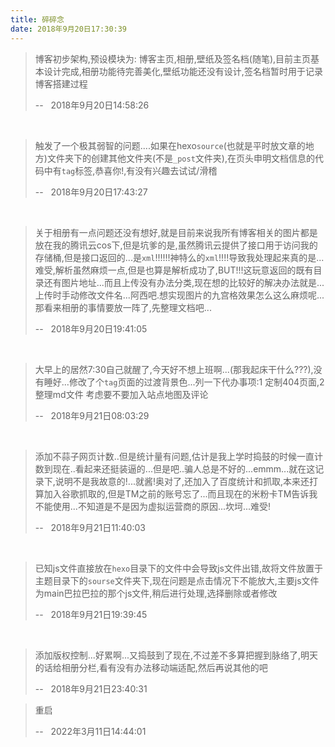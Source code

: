 ```yaml
---
title: 碎碎念
date: 2018年9月20日17:30:39
---
```


> 博客初步架构,预设模块为: 博客主页,相册,壁纸及签名档(随笔),目前主页基本设计完成,相册功能待完善美化,壁纸功能还没有设计,签名档暂时用于记录博客搭建过程 
> <p id="time">-- &nbsp; 2018年9月20日14:58:26</p>

<br/>

> 触发了一个极其弱智的问题....如果在hexo`source`(也就是平时放文章的地方)文件夹下的创建其他文件夹(不是`_post`文件夹),在页头申明文档信息的代码中有`tag`标签,恭喜你!,有没有兴趣去试试/滑稽
>  <p id="time">-- &nbsp; 2018年9月20日17:43:27</p>

<br/>

> 关于相册有一点问题还没有想好,就是目前来说我所有博客相关的图片都是放在我的腾讯云cos下,但是坑爹的是,虽然腾讯云提供了接口用于访问我的存储桶,但是接口返回的...是`xml`!!!!!!神特么的`xml`!!!!导致我处理起来真的是...难受,解析虽然麻烦一点,但是也算是解析成功了,BUT!!!这玩意返回的既有目录还有图片地址...而且上传没有办法分类,现在想的比较好的解决办法就是...上传时手动修改文件名...阿西吧.想实现图片的九宫格效果怎么这么麻烦呢...那看来相册的事情要放一阵了,先整理文档吧...
>  <p id="time">-- &nbsp; 2018年9月20日19:41:05</p>

<br/>

> 大早上的居然7:30自己就醒了,今天好不想上班啊...(那我起床干什么???),没有睡好...修改了个`tag`页面的过渡背景色...列一下代办事项:1 定制404页面,2 整理md文件 考虑要不要加入站点地图及评论
>  <p id="time">-- &nbsp; 2018年9月21日08:03:29</p>

<br/>

> 添加不蒜子网页计数..但是统计量有问题,估计是我上学时捣鼓的时候一直计数到现在..看起来还挺装逼的...但是吧..骗人总是不好的...emmm...就在这记录下,说明不是我故意的!...就酱!奥对了,还加入了百度统计和抓取,本来还打算加入谷歌抓取的,但是TM之前的账号忘了...而且现在的米粉卡TM告诉我不能使用...不知道是不是因为虚拟运营商的原因...坎坷...难受!
>  <p id="time">-- &nbsp; 2018年9月21日11:40:03</p>

<br/>

> 已知js文件直接放在`hexo`目录下的文件中会导致js文件出错,故将文件放置于主题目录下的`sourse`文件夹下,现在问题是点击情况下不能放大,主要js文件为main巴拉巴拉的那个js文件,稍后进行处理,选择删除或者修改
>  <p id="time">-- &nbsp; 2018年9月21日19:39:45 </p>

<br/>

> 添加版权控制...好累啊...又捣鼓到了现在,不过差不多算把握到脉络了,明天的话给相册分栏,看有没有办法移动端适配,然后再说其他的吧 
>  <p id="time">-- &nbsp; 2018年9月21日23:40:31</p>


> 重启
>  <p id="time">-- &nbsp; 2022年3月11日14:44:01</p>

